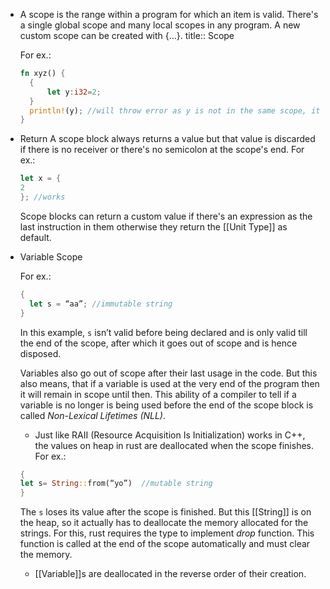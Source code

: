 - A scope is the range within a program for which an item is valid. There's a single global scope and many local scopes in any program. A new custom scope can be created with {…}.
  title:: Scope
  
  For ex.:
  ```rust
  fn xyz() {
  	{
  		let y:i32=2;
  	}
  	println!(y); //will throw error as y is not in the same scope, it is also already dropped.
  }
  ```
- Return
  A scope block always returns a value but that value is discarded if there is no receiver or there's no semicolon at the scope's end.
  For ex.:
  ```rust
  let x = {
  2
  }; //works
  ```
  Scope blocks can return a custom value if there's an expression as the last instruction in them otherwise they return the [[Unit Type]] as default.
- Variable Scope
  
  For ex.:
  ```rust
  {
  	let s = “aa”; //immutable string
  }
  ```
  In this example, ``s`` isn’t valid before being declared and is only valid till the end of the scope, after which it goes out of scope and is hence disposed. 
  
  Variables also go out of scope after their last usage in the code. But this also means, that if a variable is used at the very end of the program then it will remain in scope until then. This ability of a compiler to tell if a variable is no longer is being used before the end of the scope block is called *Non-Lexical Lifetimes (NLL)*.
  
  * Just like RAII (Resource Acquisition Is Initialization) works in C++, the values on heap in rust are deallocated when the scope finishes. 
  For ex.:
  ```rust
  {
  let s= String::from(“yo”)  //mutable string
  }
  ```
  The ``s`` loses its value after the scope is finished. But this [[String]] is on the heap, so it actually has to deallocate the memory allocated for the strings. For this, rust requires the type to implement *drop* function. This function is called at the end of the scope automatically and must clear the memory.
  
  * [[Variable]]s are deallocated in the reverse order of their creation.
